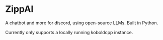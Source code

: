 # ZippAI
A chatbot and more for discord, using open-source LLMs. Built in Python.

Currently only supports a locally running koboldcpp instance.
